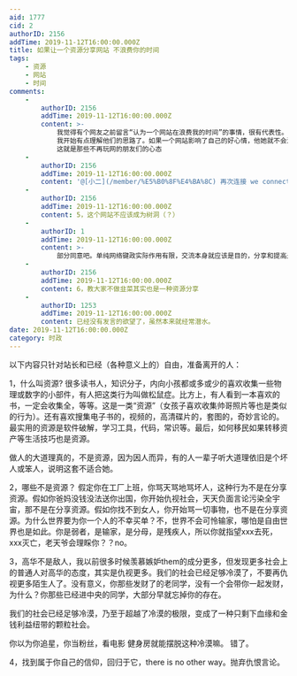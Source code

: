 ```yaml
---
aid: 1777
cid: 2
authorID: 2156
addTime: 2019-11-12T16:00:00.000Z
title: 如果让一个资源分享网站 不浪费你的时间
tags:
    - 资源
    - 网站
    - 时间
comments:
    -
        authorID: 2156
        addTime: 2019-11-12T16:00:00.000Z
        content: >-
            我觉得有个网友之前留言“认为一个网站在浪费我的时间”的事情，很有代表性。这应该就是旧pin站的资深用户普遍不来新pin站，以及2049的原因。@小二
            我开始有点理解他们的思路了。如果一个网站影响了自己的好心情，他她就不会浪费时间再点一次，因为西方世界的乐趣远远丰富过网络。连美国的华裔五毛都天天冲浪跳拉丁舞。多有意思。何必跟喷子们一般见识。
            这就是那些不再玩网的朋友们的心态
    -
        authorID: 2156
        addTime: 2019-11-12T16:00:00.000Z
        content: '@[小二](/member/%E5%B0%8F%E4%BA%8C) 再次连接 we connect'
    -
        authorID: 2156
        addTime: 2019-11-12T16:00:00.000Z
        content: 5，这个网站不应该成为树洞（？）
    -
        authorID: 1
        addTime: 2019-11-12T16:00:00.000Z
        content: >-
            部分同意吧。单纯网络键政实际作用有限，交流本身就应该是目的，分享和提高是蕴含在交流之中的。戾气太重最终只会伤害参与者的热情与线下生活中积极行动的勇气。
    -
        authorID: 2156
        addTime: 2019-11-12T16:00:00.000Z
        content: 6，教大家不做韭菜其实也是一种资源分享
    -
        authorID: 1253
        addTime: 2019-11-12T16:00:00.000Z
        content: 已经没有发言的欲望了，虽然本来就经常潜水。
date: 2019-11-12T16:00:00.000Z
category: 时政
---
```


以下内容只针对站长和已经（各种意义上的）自由，准备离开的人：

1，什么叫资源? 很多读书人，知识分子，内向小孩都或多或少的喜欢收集一些物理或数字的小部件，有人把这类行为叫做松鼠症。比方上，有人看到一本喜欢的书，一定会收集全，等等。这是一类“资源”（女孩子喜欢收集帅哥照片等也是类似的行为）。还有喜欢搜集电子书的，视频的，高清碟片的，套图的，奇妙言论的。最实用的资源是软件破解，学习工具，代码，常识等。最后，如何移民如果转移资产等生活技巧也是资源。

做人的大道理真的，不是资源，因为因人而异，有的人一辈子听大道理依旧是个坏人或笨人，说明这套不适合她。

2，哪些不是资源？ 假定你在工厂上班，你骂天骂地骂坏人，这种行为不是在分享资源。假如你爸妈没钱没法送你出国，你开始仇视社会，天天负面言论污染全宇宙，那不是在分享资源。假如你找不到女人，你开始骂一切事物，也不是在分享资源。为什么世界要为你一个人的不幸买单？不，世界不会可怜输家，哪怕是自由世界也是如此。你是弱者，是输家，是分母，是残疾人，所以你就指望xxx去死，xxx灭亡，老天爷会理睬你？？no。

3，高华不是敌人，我以前很多时候羡慕嫉妒them的成分更多，但发现更多社会上的普通人对高华的态度，其实是仇视更多。我们的社会已经足够冷漠了，不要再仇视更多陌生人了。没有意义，你那些发财了的老同学，没有一个会带你一起发财，为什么？你那些已经进中央的同学，大部分早就忘掉你的存在。

我们的社会已经足够冷漠，乃至于超越了冷漠的极限，变成了一种只剩下血缘和金钱利益纽带的颗粒社会。

你以为你追星，你当粉丝，看电影 健身房就能摆脱这种冷漠嘛。 错了。

4，找到属于你自己的信仰，回归于它，there is no other way。抛弃仇恨言论。
